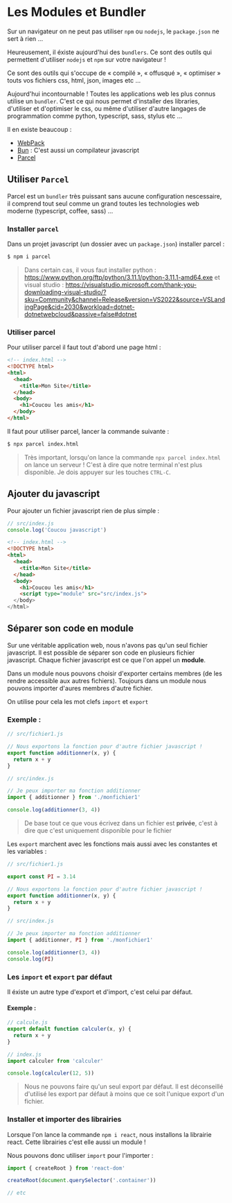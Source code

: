 # Les Modules et Bundler

Sur un navigateur on ne peut pas utiliser `npm` ou `nodejs`, le `package.json` ne sert à rien ...

Heureusement, il éxiste aujourd'hui des `bundlers`. Ce sont des outils qui permettent d'utiliser `nodejs` et `npm` sur votre navigateur !

Ce sont des outils qui s'occupe de « compilé », « offusqué », « optimiser » touts vos fichiers css, html, json, images etc ...

Aujourd'hui incontournable ! Toutes les applications web les plus connus utilise un `bundler`. C'est ce qui nous permet d'installer des libraries, d'utiliser et d'optimiser le css, ou même d'utiliser d'autre langages de programmation comme python, typescript, sass, stylus etc ...

Il en existe beaucoup :

- [WebPack](https://webpack.js.org/)
- [Bun](https://bun.sh/) : C'est aussi un compilateur javascript
- [Parcel](https://parceljs.org/)

## Utiliser `Parcel`

Parcel est un `bundler` très puissant sans aucune configuration nescessaire, il comprend tout seul comme un grand toutes les technologies web moderne (typescript, coffee, sass) ...

### Installer `parcel`

Dans un projet javascript (un dossier avec un `package.json`) installer parcel :

```bash
$ npm i parcel
```

> Dans certain cas, il vous faut installer python : https://www.python.org/ftp/python/3.11.1/python-3.11.1-amd64.exe et visual studio : https://visualstudio.microsoft.com/thank-you-downloading-visual-studio/?sku=Community&channel=Release&version=VS2022&source=VSLandingPage&cid=2030&workload=dotnet-dotnetwebcloud&passive=false#dotnet

### Utiliser parcel

Pour utiliser parcel il faut tout d'abord une page html :

```html
<!-- index.html -->
<!DOCTYPE html>
<html>
  <head>
    <title>Mon Site</title>
  </head>
  <body>
    <h1>Coucou les amis</h1>
  </body>
</html>
```

Il faut pour utiliser parcel, lancer la commande suivante :

```bash
$ npx parcel index.html
```

> Très important, lorsqu'on lance la commande `npx parcel index.html` on lance un serveur ! C'est à dire que notre terminal n'est plus disponible. Je dois appuyer sur les touches `CTRL-C`.

## Ajouter du javascript

Pour ajouter un fichier javascript rien de plus simple :

```js
// src/index.js
console.log('Coucou javascript')
```

```html
<!-- index.html -->
<!DOCTYPE html>
<html>
  <head>
    <title>Mon Site</title>
  </head>
  <body>
    <h1>Coucou les amis</h1>
    <script type="module" src="src/index.js">
  </body>
</html>
```

## Séparer son code en module

Sur une véritable application web, nous n'avons pas qu'un seul fichier javascript. Il est possible de séparer son code en plusieurs fichier javascript. Chaque fichier javascript est ce que l'on appel un **module**.

Dans un module nous pouvons choisir d'exporter certains membres (de les rendre accessible aux autres fichiers). Toujours dans un module nous pouvons importer d'aures membres d'autre fichier.

On utilise pour cela les mot clefs `import` et `export`

### Exemple :

```js
// src/fichier1.js

// Nous exportons la fonction pour d'autre fichier javascript !
export function additionner(x, y) {
  return x + y
}
```

```js
// src/index.js

// Je peux importer ma fonction additionner
import { additionner } from './monfichier1'

console.log(additionner(3, 4))
```

> De base tout ce que vous écrivez dans un fichier est **privée**, c'est à dire que c'est uniquement disponible pour le fichier

Les `export` marchent avec les fonctions mais aussi avec les constantes et les variables :

```js
// src/fichier1.js

export const PI = 3.14

// Nous exportons la fonction pour d'autre fichier javascript !
export function additionner(x, y) {
  return x + y
}
```

```js
// src/index.js

// Je peux importer ma fonction additionner
import { additionner, PI } from './monfichier1'

console.log(additionner(3, 4))
console.log(PI)
```

### Les `import` et `export` par défaut

Il éxiste un autre type d'export et d'import, c'est celui par défaut.

#### Exemple :

```js
// calcule.js
export default function calculer(x, y) {
  return x + y
}
```

```js
// index.js
import calculer from 'calculer'

console.log(calculer(12, 5))
```

> Nous ne pouvons faire qu'un seul export par défaut. Il est déconseillé d'utilisé les export par défaut à moins que ce soit l'unique export d'un fichier.

### Installer et importer des librairies

Lorsque l'on lance la commande `npm i react`, nous installons la librairie react. Cette librairies c'est elle aussi un module !

Nous pouvons donc utiliser `import` pour l'importer :

```js
import { createRoot } from 'react-dom'

createRoot(document.querySelector('.container'))

// etc
```
